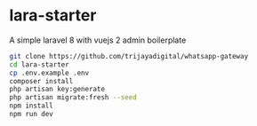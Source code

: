 # lara-starter

A simple laravel 8 with vuejs 2 admin boilerplate

```bash
git clone https://github.com/trijayadigital/whatsapp-gateway
cd lara-starter
cp .env.example .env
composer install
php artisan key:generate
php artisan migrate:fresh --seed
npm install
npm run dev
```
